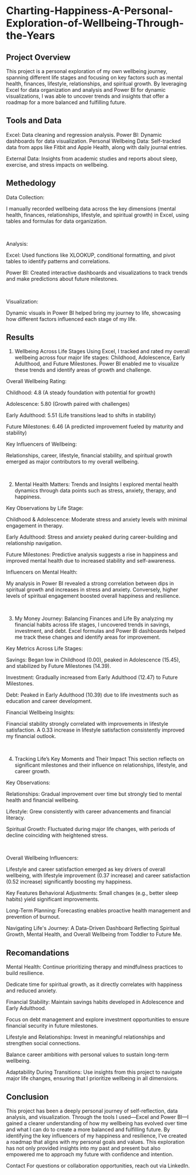 # Charting-Happiness-A-Personal-Exploration-of-Wellbeing-Through-the-Years

## Project Overview
This project is a personal exploration of my own wellbeing journey, spanning different life stages and focusing on key factors such as mental health, finances, lifestyle, relationships, and spiritual growth. By leveraging Excel for data organization and analysis and Power BI for dynamic visualizations, I was able to uncover trends and insights that offer a roadmap for a more balanced and fulfilling future.

## Tools and Data
Excel: Data cleaning and regression analysis.
Power BI: Dynamic dashboards for data visualization.
Personal Wellbeing Data: Self-tracked data from apps like Fitbit and Apple Health, along with daily journal entries.

External Data: Insights from academic studies and reports about sleep, exercise, and stress impacts on wellbeing.


## Methedology
Data Collection:

I manually recorded wellbeing data across the key dimensions (mental health, finances, relationships, lifestyle, and spiritual growth) in Excel, using tables and formulas for data organization.

​

Analysis:

Excel: Used functions like XLOOKUP, conditional formatting, and pivot tables to identify patterns and correlations.

Power BI: Created interactive dashboards and visualizations to track trends and make predictions about future milestones.

​

Visualization:

Dynamic visuals in Power BI helped bring my journey to life, showcasing how different factors influenced each stage of my life.

## Results
1. Wellbeing Across Life Stages
Using Excel, I tracked and rated my overall wellbeing across four major life stages: Childhood, Adolescence, Early Adulthood, and Future Milestones. Power BI enabled me to visualize these trends and identify areas of growth and challenge.

Overall Wellbeing Rating:

Childhood: 4.8 (A steady foundation with potential for growth)

Adolescence: 5.80 (Growth paired with challenges)

Early Adulthood: 5.51 (Life transitions lead to shifts in stability)

Future Milestones: 6.46 (A predicted improvement fueled by maturity and stability)

Key Influencers of Wellbeing:

Relationships, career, lifestyle, financial stability, and spiritual growth emerged as major contributors to my overall wellbeing.

​

2. Mental Health Matters: Trends and Insights
I explored mental health dynamics through data points such as stress, anxiety, therapy, and happiness.

Key Observations by Life Stage:

Childhood & Adolescence: Moderate stress and anxiety levels with minimal engagement in therapy.

Early Adulthood: Stress and anxiety peaked during career-building and relationship navigation.

Future Milestones: Predictive analysis suggests a rise in happiness and improved mental health due to increased stability and self-awareness.

Influencers on Mental Health:

My analysis in Power BI revealed a strong correlation between dips in spiritual growth and increases in stress and anxiety. Conversely, higher levels of spiritual engagement boosted overall happiness and resilience.

​

3. My Money Journey: Balancing Finances and Life
By analyzing my financial habits across life stages, I uncovered trends in savings, investment, and debt. Excel formulas and Power BI dashboards helped me track these changes and identify areas for improvement.

Key Metrics Across Life Stages:

Savings: Began low in Childhood (0.00), peaked in Adolescence (15.45), and stabilized by Future Milestones (14.39).

Investment: Gradually increased from Early Adulthood (12.47) to Future Milestones.

Debt: Peaked in Early Adulthood (10.39) due to life investments such as education and career development.

Financial Wellbeing Insights:

Financial stability strongly correlated with improvements in lifestyle satisfaction. A 0.33 increase in lifestyle satisfaction consistently improved my financial outlook.

​

4. Tracking Life’s Key Moments and Their Impact
This section reflects on significant milestones and their influence on relationships, lifestyle, and career growth.

Key Observations:

Relationships: Gradual improvement over time but strongly tied to mental health and financial wellbeing.

Lifestyle: Grew consistently with career advancements and financial literacy.

Spiritual Growth: Fluctuated during major life changes, with periods of decline coinciding with heightened stress.

​

Overall Wellbeing Influencers:

Lifestyle and career satisfaction emerged as key drivers of overall wellbeing, with lifestyle improvement (0.37 increase) and career satisfaction (0.52 increase) significantly boosting my happiness.

Key Features
Behavioral Adjustments: Small changes (e.g., better sleep habits) yield significant improvements.

Long-Term Planning: Forecasting enables proactive health management and prevention of burnout.

Navigating Life's Journey: A Data-Driven Dashboard Reflecting Spiritual Growth, Mental Health, and Overall Wellbeing from Toddler to Future Me.



## Recomandations
Mental Health: Continue prioritizing therapy and mindfulness practices to build resilience.

Dedicate time for spiritual growth, as it directly correlates with happiness and reduced anxiety.

Financial Stability: Maintain savings habits developed in Adolescence and Early Adulthood.

Focus on debt management and explore investment opportunities to ensure financial security in future milestones.

Lifestyle and Relationships: Invest in meaningful relationships and strengthen social connections.

Balance career ambitions with personal values to sustain long-term wellbeing.

Adaptability During Transitions: Use insights from this project to navigate major life changes, ensuring that I prioritize wellbeing in all dimensions.

## Conclusion
This project has been a deeply personal journey of self-reflection, data analysis, and visualization. Through the tools I used—Excel and Power BI—I gained a clearer understanding of how my wellbeing has evolved over time and what I can do to create a more balanced and fulfilling future. By identifying the key influencers of my happiness and resilience, I’ve created a roadmap that aligns with my personal goals and values. This exploration has not only provided insights into my past and present but also empowered me to approach my future with confidence and intention.

Contact
For questions or collaboration opportunities, reach out via LinkedIn.
